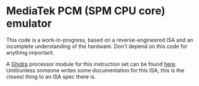 # MediaTek PCM (SPM CPU core) emulator

This code is a work-in-progress, based on a reverse-engineered ISA and an
incomplete understanding of the hardware. Don't depend on this code for anything
important.

A [Ghidra][ghidra] processor module for this instruction set can be found
[here][ghidra-module]. Until/unless someone writes some documentation for this
ISA, this is the closest thing to an ISA spec there is.


[ghidra]: https://github.com/NationalSecurityAgency/ghidra
[ghidra-module]: https://github.com/cyrozap/ghidra-pcm
